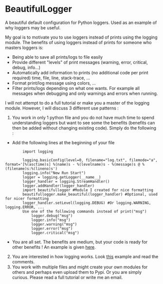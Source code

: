# BeautifulLogger
A beautiful default configuration for Python loggers. Used as an example of why loggers may be useful.

My goal is to motivate you to use loggers instead of prints using the logging module. The benefits of using loggers instead of prints for someone who masters loggers is:

- Being able to save all prints/logs to file easily
- Provide different "levels" of print messages (warning, error, critical, debug, info...)
- Automatically add information to prints (no additional code per print required) time, file, line, stack-trace, ...
- Format print/log message using colors, ...
- Filter prints/logs depending on what one wants. For example all messages when debugging and only warnings and errors when running.

I will not attempt to do a full tutorial or make you a master of the logging module. However, I will discuss 3 different use patterns :

1. You work in only 1 python file and you do not have much time to spend understanding loggers but want to see some the benefits (benefits can then be added without changing existing code).  Simply do the following :
  - Add the following lines at the beginning of your file
```
        import logging

        logging.basicConfig(level=0, filename="log.txt", filemode="a", format='[%(asctime)s] %(name)s - %(levelname)s - %(message)s @ %(filename)s:%(lineno)s')
        logging.info("New Run Start")
        logger = logging.getLogger(__name__)
        logger_handler = logging.StreamHandler()
        logger.addHandler(logger_handler)
        import beautifullogger #Module I created for nice formatting
        beautifullogger.make_beautiful(logger_handler) #Optional, used for nicer formatting
        logger_handler.setLevel(logging.DEBUG) #Or logging.WARNING, logging.ERROR, ...
        Use one of the following commands instead of print("msg")
            logger.debug("msg")
            logger.info("msg")
            logger.warning("msg")
            logger.error("msg")
            logger.critical("msg")
``` 
   - You are all set. The benefits are medium, but your code is ready for other benefits ! An example is given [here](https://github.com/JulienBrn/BeautifulLogger/blob/main/Examples/simple_usage.py).
2. You are interested in how logging works. Look [this](https://github.com/JulienBrn/BeautifulLogger/blob/main/tests/test_beautifullogger.py) example and read the comments.
3. You work with multiple files and might create your own modules for others and perhaps even upload them to Pypi. Or you are simply curious. Please read a full tutorial or write me an email.
